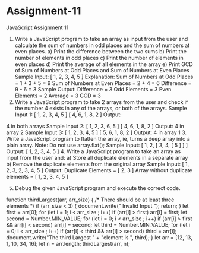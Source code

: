 # Assignment-11

JavaScript Assignment 11

1. Write a JavaScript program to take an array as input from the user and calculate
the sum of numbers in odd places and the sum of numbers at even places.
a) Print the difference between the two sums
b) Print the number of elements in odd places
c) Print the number of elements in even places
d) Print the average of all elements in the array
e) Print GCD of Sum of Numbers at Odd Places and Sum of Numbers at Even
Places
Sample Input:
[ 1, 2, 3, 4, 5 ]
Explanation:
Sum of Numbers at Odd Places = 1 + 3 + 5 = 9
Sum of Numbers at Even Places = 2 + 4 = 6
Difference = 9 - 6 = 3
Sample Output:
Difference = 3
Odd Elements = 3
Even Elements = 2
Average = 3
GCD = 3
2. Write a JavaScript program to take 2 arrays from the user and check if the
number 4 exists in any of the arrays, or both of the arrays.
Sample Input 1:
[ 1, 2, 3, 4, 5 ]
[ 4, 6, 1, 8, 2 ]
Output:

4 in both arrays
Sample Input 2:
[ 1, 2, 3, 6, 5 ]
[ 4, 6, 1, 8, 2 ]
Output:
4 in array 2
Sample Input 3:
[ 1, 2, 3, 4, 5 ]
[ 5, 6, 1, 8, 2 ]
Output:
4 in array 1
3. Write a JavaScript program to flatten the array, ie, turns a deep array into a plain
array.
Note: Do not use array.flat();
Sample Input:
[ 1, 2, [ 3, 4, [ 5 ] ] ]
Output:
[ 1, 2, 3, 4, 5 ]
4. Write a JavaScript program to take an array as input from the user and:
a) Store all duplicate elements in a separate array
b) Remove the duplicate elements from the original array
Sample Input:
[ 1, 2, 3, 2, 3, 4, 5 ]
Output:
Duplicate Elements = [ 2, 3 ]
Array without duplicate elements = [ 1, 2, 3, 4, 5 ]

5. Debug the given JavaScript program and execute the correct code.

function thirdLargest(arr, arr_size)
{
/* There should be
at least three elements */
if (arr_size < 3)
{
document.write(" Invalid Input "); return;
}
let first = arr[0];
for (let i = 1;
i < arr_size ; i++)
if (arr[i] > first)
arr[i] = first;
let second = Number.MIN_VALUE; for (let i = 0;
i < arr_size ; i++)
if (arr[i] > first &&
arr[i] < second)
arr[i] = second;
let third = Number.MIN_VALUE; for (let i = 0;
i < arr_size ; i++)
if (arr[i] < third &&
arr[i] > second)
third = arr[i];
document.write("The third Largest " + "element is ", third); }
let arr = [12, 13, 1, 10, 34, 16]; let n = arr.length;
thirdLargest(arr, n);
